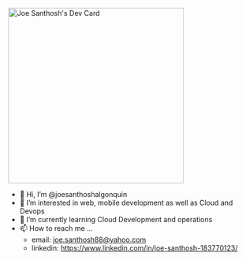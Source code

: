 <a href="https://app.daily.dev/joesanthosh24"><img src="https://api.daily.dev/devcards/v2/i7GFr8ClHOLehsosMfjPU.png?type=default&r=uum" width="356" alt="Joe Santhosh's Dev Card"/></a>

- 👋 Hi, I’m @joesanthoshalgonquin
- 👀 I’m interested in web, mobile development as well as Cloud and Devops
- 🌱 I’m currently learning Cloud Development and operations
- 📫 How to reach me ...
  - email: joe.santhosh88@yahoo.com
  - linkedin: https://www.linkedin.com/in/joe-santhosh-183770123/

<!---
joesanthoshalgonquin/joesanthoshalgonquin is a ✨ special ✨ repository because its `README.md` (this file) appears on your GitHub profile.
You can click the Preview link to take a look at your changes.
--->
